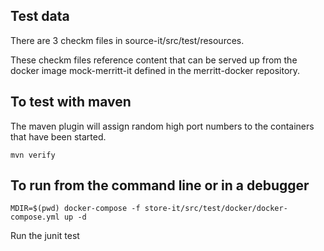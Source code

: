 ## Test data

There are 3 checkm files in source-it/src/test/resources.

These checkm files reference content that can be served up from the docker image mock-merritt-it defined in the merritt-docker repository.

## To test with maven

The maven plugin will assign random high port numbers to the containers that have been started.
```
mvn verify
```

## To run from the command line or in a debugger

```
MDIR=$(pwd) docker-compose -f store-it/src/test/docker/docker-compose.yml up -d
```

Run the junit test